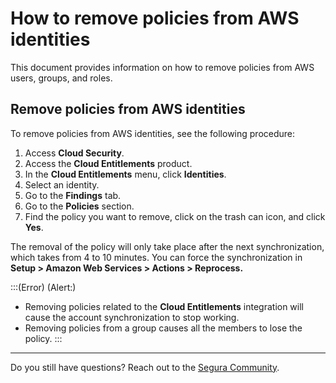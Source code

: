 # How to remove policies from AWS identities

This document provides information on how to remove policies from AWS users, groups, and roles.

## Remove policies from AWS identities
To remove policies from AWS identities, see the following procedure:

1. Access **Cloud Security**.  
2. Access the **Cloud Entitlements** product.  
3. In the **Cloud Entitlements** menu, click **Identities**.  
4. Select an identity.  
5. Go to the **Findings** tab.  
6. Go to the **Policies** section.  
7. Find the policy you want to remove, click on the trash can icon, and click **Yes**.

The removal of the policy will only take place after the next synchronization, which takes from 4 to 10 minutes. You can force the synchronization in **Setup > Amazon Web Services > Actions > Reprocess.**

:::(Error) (Alert:)
- Removing policies related to the **Cloud Entitlements** integration will cause the account synchronization to stop working.  
- Removing policies from a group causes all the members to lose the policy.
:::

---

Do you still have questions? Reach out to the [Segura Community](https://community.Segura.io/).

